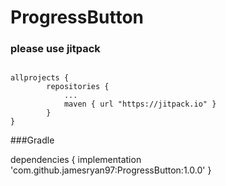 # ProgressButton

### please use jitpack

<code>
allprojects {
		repositories {
			...
			maven { url "https://jitpack.io" }
		}
}
</code>

###Gradle

dependencies {
    implementation 'com.github.jamesryan97:ProgressButton:1.0.0'
}
